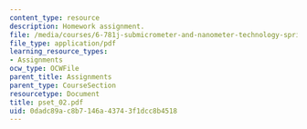 ```yaml
---
content_type: resource
description: Homework assignment.
file: /media/courses/6-781j-submicrometer-and-nanometer-technology-spring-2006/0dadc89ac8b7146a43743f1dcc8b4518_pset_02.pdf
file_type: application/pdf
learning_resource_types:
- Assignments
ocw_type: OCWFile
parent_title: Assignments
parent_type: CourseSection
resourcetype: Document
title: pset_02.pdf
uid: 0dadc89a-c8b7-146a-4374-3f1dcc8b4518
---
```

